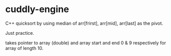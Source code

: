 # cuddly-engine
C++ quicksort by using median of arr[frirst], arr[mid], arr[last] as the pivot. 

Just practice.

takes pointer to array (double)
and array start and end 0 & 9 respectively for array of length 10.

